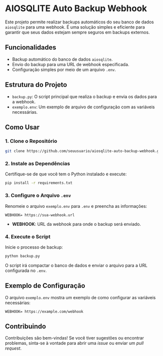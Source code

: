 # AIOSQLITE Auto Backup Webhook

Este projeto permite realizar backups automáticos do seu banco de dados `aiosqlite` para uma webhook. É uma solução simples e eficiente para garantir que seus dados estejam sempre seguros em backups externos.

## Funcionalidades

- Backup automático do banco de dados `aiosqlite`.
- Envio do backup para uma URL de webhook especificada.
- Configuração simples por meio de um arquivo `.env`.

## Estrutura do Projeto

- `backup.py`: O script principal que realiza o backup e envia os dados para a webhook.
- `exemplo.env`: Um exemplo de arquivo de configuração com as variáveis necessárias.

## Como Usar

### 1. Clone o Repositório

```bash
git clone https://github.com/seuusuario/aiosqlite-auto-backup-webhook.git
```

### 2. Instale as Dependências

Certifique-se de que você tem o Python instalado e execute:

```bash
pip install -r requirements.txt
```

### 3. Configure o Arquivo `.env`

Renomeie o arquivo `exemplo.env` para `.env` e preencha as informações:

```env
WEBHOOK= https://sua-webhook.url
```

- **WEBHOOK**: URL da webhook para onde o backup será enviado.

### 4. Execute o Script

Inicie o processo de backup:

```bash
python backup.py
```

O script irá compactar o banco de dados e enviar o arquivo para a URL configurada no `.env`.

## Exemplo de Configuração

O arquivo `exemplo.env` mostra um exemplo de como configurar as variáveis necessárias:

```env
WEBHOOK= https://example.com/webhook
```

## Contribuindo

Contribuições são bem-vindas! Se você tiver sugestões ou encontrar problemas, sinta-se à vontade para abrir uma *issue* ou enviar um *pull request*.
